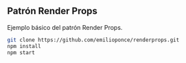 ## Patrón Render Props

Ejemplo básico del patrón Render Props.

```sh
git clone https://github.com/emilioponce/renderprops.git
npm install
npm start
```
